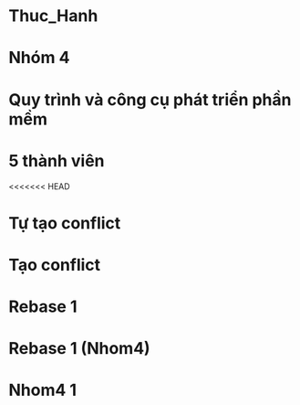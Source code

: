 ﻿# Thuc_Hanh
# Nhóm 4
# Quy trình và công cụ phát triển phần mềm
# 5 thành viên
<<<<<<< HEAD
# Tự tạo conflict
# Tạo conflict
# Rebase 1
# Rebase 1 (Nhom4)
# Nhom4 1